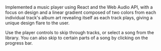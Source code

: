 Implemented a music player using React and the Web Audio API, with a focus on design and a linear gradient composed of two colors from each individual track's album art revealing itself as each track plays, giving a unique design flare to the user.

Use the player controls to skip through tracks, or select a song from the library. You can also skip to certain parts of a song by clicking on the progress bar.
